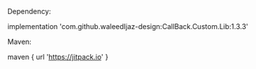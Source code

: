 Dependency:

 implementation 'com.github.waleedIjaz-design:CallBack.Custom.Lib:1.3.3'
 
 
 Maven:
 
  maven { url 'https://jitpack.io' }
